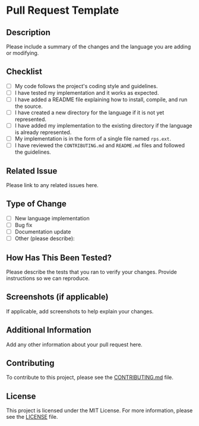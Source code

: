 # Pull Request Template

## Description

Please include a summary of the changes and the language you are adding or modifying. 

## Checklist

- [ ] My code follows the project's coding style and guidelines.
- [ ] I have tested my implementation and it works as expected.
- [ ] I have added a README file explaining how to install, compile, and run the source.
- [ ] I have created a new directory for the language if it is not yet represented.
- [ ] I have added my implementation to the existing directory if the language is already represented.
- [ ] My implementation is in the form of a single file named `rps.ext`.
- [ ] I have reviewed the `CONTRIBUTING.md` and `README.md` files and followed the guidelines.

## Related Issue

Please link to any related issues here.

## Type of Change

- [ ] New language implementation
- [ ] Bug fix
- [ ] Documentation update
- [ ] Other (please describe):

## How Has This Been Tested?

Please describe the tests that you ran to verify your changes. Provide instructions so we can reproduce. 

## Screenshots (if applicable)

If applicable, add screenshots to help explain your changes.

## Additional Information

Add any other information about your pull request here.

## Contributing

To contribute to this project, please see the [CONTRIBUTING.md](/.github/CONTRIBUTING.md) file.

## License

This project is licensed under the MIT License. For more information, please see the [LICENSE](/LICENSE) file.